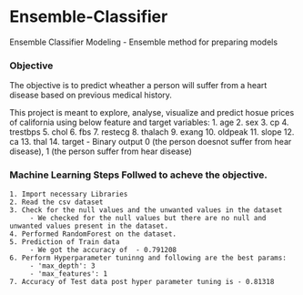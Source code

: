 # Ensemble-Classifier
Ensemble Classifier Modeling  - Ensemble method for preparing models

### Objective
The objective is to predict wheather a person will suffer from a heart disease based on previous medical history.


This project is meant to explore, analyse, visualize and predict hosue prices of california using below feature and target variables:
    1. age
    2. sex
    3. cp
    4. trestbps
    5. chol
    6. fbs
    7. restecg
    8. thalach
    9. exang
    10. oldpeak
    11. slope
    12. ca
    13. thal
    14. target    - Binary output 0 (the person doesnot suffer from hear disease), 1 (the person suffer from hear disease)

### Machine Learning Steps Follwed to acheve the objective.

    1. Import necessary Libraries
    2. Read the csv dataset
    3. Check for the null values and the unwanted values in the dataset
         - We checked for the null values but there are no null and unwanted values present in the dataset.
    4. Performed RandomForest on the dataset.
    5. Prediction of Train data
         - We got the accuracy of  - 0.791208
    6. Perform Hyperparameter tuninng and following are the best params:
         - 'max_depth': 3
         - 'max_features': 1
    7. Accuracy of Test data post hyper parameter tuning is - 0.81318
